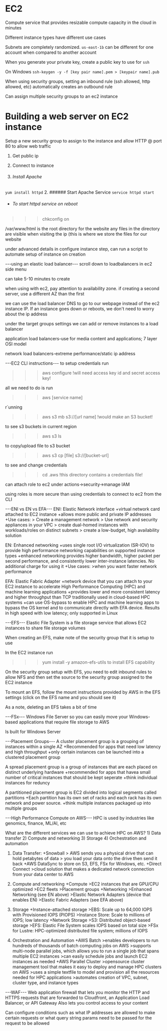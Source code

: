 # EC2
Compute service that provides resizable compute capacity in the cloud in minutes

Different instance types have different use cases

Subnets are completely randomized. `us-east-1b` can be different for one account when compared to another account

When you generate your private key, create a public key to use for `ssh`

On Windows
`ssh-keygen -y -f [key pair name].pem > [keypair name].pub`

When using security groups, setting an inbound rule (ssh allowed, http allowed, etc) automatically creates an outbound rule

Can assign multiple security groups to an ec2 instance
# Building a web server on EC2 instance
Setup a new security group to assign to the instance and allow HTTP @ port 80 to allow web traffic

1. Get public ip

2. Connect to instance

1. ###### Install Apache
`yum install httpd`
2. ###### Start Apache Service
`service httpd start`

- ###### To start httpd service on reboot
>>>chkconfig on

/var/www/html is the root directory for the website
any files in the directory are visible when visiting the ip (this is where we store the files for our website

under advanced details in configure instance step, can run a script to automate setup of instance on creation





---using an elastic load balancer---
scroll down to loadbalancers in ec2 side menu

can take 5-10 minutes to create

when using with ec2, pay attention to availability zone. if creating a second server, use a different AZ than the first

we can use the load balancer DNS to go to our webpage instead of the ec2 instance IP. If an instance goes down or reboots, we don't need to worry about the ip address

under the target groups settings we can add or remove instances to a load balancer

application load balancers-use for media content and applications; 7 layer OSI model 

network load balancers-extreme performance/static ip address





---EC2 CLI instructions---
to setup credentials run
>>> aws configure
!will need access key id and secret access key!

all we need to do is run
>>>aws [service name]

r`unning
>>> aws s3 mb s3://[url name] 
!would make an S3 bucket!


to see s3 buckets in current region
>>>aws s3 ls

to copy/upload file to s3 bucket
>>>aws s3 cp  [file] s3://[bucket-url]

to see and change credentials
>>>cd .aws
!this directory contains a credentials file!

can attach role to ec2 under actions->security->manage IAM 

using roles is more secure than using credentials to connect to ec2 from the CLI



---ENI vs EN vs EFA---
ENI: Elastic Network interface
    +virtual network card attached to EC2 instance
    +allows more public and private IP addresses
    +Use cases:
        > Create a management network
        > Use network and security appliances in your VPC
        > create dual-homed instances with workloads/roles on distinct subnets
        > create a low-budget, high availability solution

EN: Enhanced networking
    +uses single root I/O virtualization (SR-IOV) to provide high performance networking capabilities on supported instance types
    +enhanced networking provides higher bandwidth, higher packet per second performance, and consistently lower inter-instance latencies. No additional charge for using it
    +Use cases:
        >when you want faster network performance

EFA: Elastic Fabric Adapter
    +network device that you can attach to your EC2 instance to accelerate High Performance Computing (HPC) and machine learning applications
    +provides lower and more consistent latency and higher throughput than TCP traditionally used in cloud-based HPC systems
    +can use OS-bypass to enable HPC and machine learning apps to bypass the OS kernel and to communicate directly with EFA device. Results in high speed with low latency; only supported in 
     Linux
    


---EFS---
Elastic File System is a file storage service that allows EC2 instances to share file storage volumes

When creating an EFS, make note of the security group that it is setup to use

In the EC2 instance run
>>>yum install -y amazon-efs-utils
to install EFS capability

On the security group setup with EFS, you need to edit inbound rules to allow NFS and then set the source to the security group assigned to the EC2 instance

To mount an EFS, follow the mount instructions provided by AWS in the EFS settings (click on the EFS name and you should see it)

As a note, deleting an EFS takes a bit of time





---FSx---
Windows File Server so you can easily move your Windows-based applications that require file storage to AWS

Is built for Windows Server




---Placement Groups---
A cluster placement group is a grouping of instances within a single AZ
    +Recommended for apps that need low latency and high throughput
    +only certain instances can be launched into a clustered placement group

A spread placement group is a group of instances that are each placed on distinct underlying hardware
    +recommended for apps that havea  small number of critical instances that should be kept seperate
    +think individual instances for reduncy

A partitioned placement group is EC2 divided into logical segments called partitions
    +Each partition has its own set of racks and each rack has its own network and power source.
    +think multiple instances packaged up into multiple groups





---High Performance Compute on AWS---
HPC is used by industries like genomics, finance, ML/AI, etc

What are the different services we can use to achieve HPC on AWS?
    1) Data transfer
    2) Compute and networking
    3) Storage
    4) Orchestration and automation

1) Data Transfer:
    +Snowball 
        > AWS sends you a physical drive that can hold petabytes of data
        > you load your data onto the drive then send it back
    +AWS DataSync to store on S3, EFS, FSx for Windows, etc.
    +Direct Connect
        >cloud solution that makes a dedicated network connection from your data center to AWS

2) Compute and networking
    +Compute
        >EC2 instances that are GPU/CPU optimized
        >EC2 fleets
        >Placement groups
    +Networking
        >Enhanced Networking (see EN above)
        >Elastic Network Adapters (device that enables EN)
        >Elastic Fabric Adapters (see EFA above)

3) Storage
    +Instance-attached storage
        >EBS: Scale up to 64,000 IOPS with Provisioned IOPS (PIOPS)
        >Instance Store: Scale to millions of IOPS; low latency
    +Network Storage
        >S3: Distributed object-based storage
        >EFS: Elastic File System scales IOPS based on total size
        >FSx for Lustre: HPC-optimized distributed file system; millions of IOPS

4) Orchestration and Automation
    +AWS Batch 
        >enables developers to run hundreds of thousands of batch computing jobs on AWS
        >supports multi-node parallel jobs, which allows you to run a single job that spans multiple EC2 instances
        >can easily schedule jobs and launch EC2 instances as needed
    +AWS Parallel Cluster
        >opensource cluster management tool that makes it easy to deploy and manage HPC clusters on AWS
        >uses a simple textfile to model and provision all the resources needed for HPC applications
        >automates creation of VPC, subnet, cluster type, and instance types



---WAF---
Web application firewall that lets you monitor the HTTP and HTTPS requests that are forwarded to Cloudfront, an Application Load Balancer, or API Gateway
Also lets you control access to your content

Can configure conditions such as what IP addresses are allowed to make certain requests or what query string params need to be passed for the request to be allowed


    


